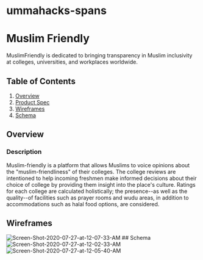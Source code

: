# ummahacks-spans
# Muslim Friendly

MuslimFriendly is dedicated to bringing transparency in Muslim inclusivity at colleges, universities, and workplaces worldwide.

## Table of Contents
1. [Overview](#Overview)
1. [Product Spec](#Product-Spec)
1. [Wireframes](#Wireframes)
1. [Schema](#Schema)

## Overview
### Description
Muslim-friendly is a platform that allows Muslims to voice opinions about the "muslim-friendliness" of their colleges. The college reviews are intentioned to help incoming freshmen make informed decisions about their choice of college by providing them insight into the place's culture. Ratings for each college are calculated holistically; the presence--as well as the quality--of facilities such as prayer rooms and wudu areas, in addition to accommodations such as halal food options, are considered.


## Wireframes
<img src="https://i.ibb.co/9qHyM2b/Screen-Shot-2020-07-27-at-12-07-33-AM.png" alt="Screen-Shot-2020-07-27-at-12-07-33-AM" border="0">
## Schema
<img src="https://i.ibb.co/QbPTs6y/Screen-Shot-2020-07-27-at-12-02-33-AM.png" alt="Screen-Shot-2020-07-27-at-12-02-33-AM" border="0">
<img src="https://i.ibb.co/dJHbNdV/Screen-Shot-2020-07-27-at-12-05-40-AM.png" alt="Screen-Shot-2020-07-27-at-12-05-40-AM" border="0">
